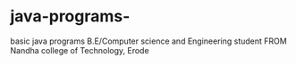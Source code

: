 # java-programs-
basic java programs 
B.E/Computer science and Engineering student FROM  Nandha college of Technology, Erode
